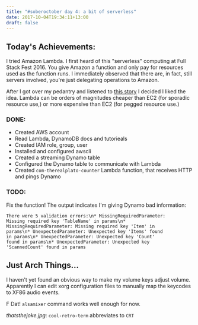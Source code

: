 ```yaml
---
title: "#soberoctober day 4: a bit of serverless"
date: 2017-10-04T19:34:11+13:00
draft: false
---
```


## Today's Achievements:
I tried Amazon Lambda.  I first heard of this "serverless" computing at Full Stack Fest 2016. You give Amazon a function and only pay for
resources used as the function runs. I immediately observed that there are, in fact, still servers involved, you're just delegating
operations to Amazon.

After I got over my pedantry and listened to [this story](https://www.youtube.com/watch?v=9IrFIobZUEA&t=22m10s) I decided I liked the idea.
Lambda can be orders of magnitudes cheaper than EC2 (for sporadic resource use,) or more expensive than EC2 (for pegged resource use.)

### DONE:
* Created AWS account
* Read Lambda, DynamoDB docs and tutorieals
* Created IAM role, group, user
* Installed and configured awscli
* Created a streaming Dynamo table
* Configured the Dynamo table to communicate with Lambda
* Created `com-therealplato-counter` Lambda function, that receives HTTP and pings Dynamo

### TODO:
Fix the function! The output indicates I'm giving Dynamo bad information:
```
There were 5 validation errors:\n* MissingRequiredParameter:
Missing required key 'TableName' in params\n*
MissingRequiredParameter: Missing required key 'Item' in
params\n* UnexpectedParameter: Unexpected key 'Items' found
in params\n* UnexpectedParameter: Unexpected key 'Count'
found in params\n* UnexpectedParameter: Unexpected key
'ScannedCount' found in params
```

## Just Arch Things...
I haven't yet found an obvious way to make my volume keys adjust volume. Apparently I can edit xorg configuration
files to manually map the keycodes to XF86 audio events.

F Dat! `alsamixer` command works well enough for now.

*thatsthejoke.jpg*: `cool-retro-term` abbreviates to `CRT` 
